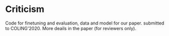 # Criticism

Code for finetuning and evaluation, data and model for our paper. submitted to COLING'2020. More deails in the paper (for reviewers only).
